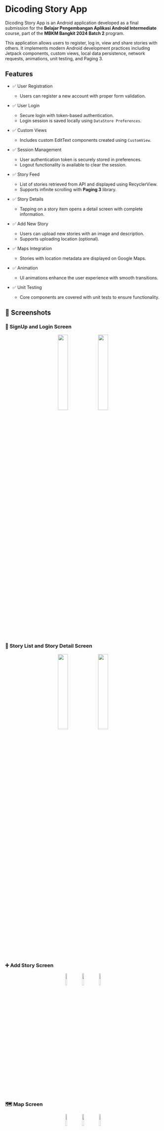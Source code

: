# Dicoding Story App

Dicoding Story App is an Android application developed as a final submission for the **Belajar Pengembangan Aplikasi Android Intermediate** course, part of the **MBKM Bangkit 2024 Batch 2** program.

This application allows users to register, log in, view and share stories with others. It implements modern Android development practices including Jetpack components, custom views, local data persistence, network requests, animations, unit testing, and Paging 3.

## Features

- ✅ User Registration
  - Users can register a new account with proper form validation.
  
- ✅ User Login
  - Secure login with token-based authentication.
  - Login session is saved locally using `DataStore Preferences`.

- ✅ Custom Views
  - Includes custom EditText components created using `CustomView`.

- ✅ Session Management
  - User authentication token is securely stored in preferences.
  - Logout functionality is available to clear the session.

- ✅ Story Feed
  - List of stories retrieved from API and displayed using RecyclerView.
  - Supports infinite scrolling with **Paging 3** library.

- ✅ Story Details
  - Tapping on a story item opens a detail screen with complete information.

- ✅ Add New Story
  - Users can upload new stories with an image and description.
  - Supports uploading location (optional).

- ✅ Maps Integration
  - Stories with location metadata are displayed on Google Maps.

- ✅ Animation
  - UI animations enhance the user experience with smooth transitions.

- ✅ Unit Testing
  - Core components are covered with unit tests to ensure functionality.

## 📸 Screenshots

### 🔐 SignUp and Login Screen
<p align="center">
  <img src="https://github.com/user-attachments/assets/d08f35fa-e2c1-4650-922a-88bac6afcb12" width="25%" />
  <img src="https://github.com/user-attachments/assets/ac8bdd50-47dc-4755-b00b-d20fd198e032" width="25%" />
</p>

### 📜 Story List and Story Detail Screen
<p align="center">
  <img src="https://github.com/user-attachments/assets/5b0978b4-847f-46e7-9050-1c2926aced00" width="25%" />
  <img src="https://github.com/user-attachments/assets/e551aa0b-3a89-4d58-87fa-35d6e5d12222" width="25%" />
</p>

### ➕ Add Story Screen
<p align="center">
  <img src="https://github.com/user-attachments/assets/aafc3f3a-8656-430a-8705-63ebc543f1f9" width="10%" />
  <img src="https://github.com/user-attachments/assets/391dbbe3-8b09-47a3-94fc-14dee9655409" width="10%" />
  <img src="https://github.com/user-attachments/assets/43830d7f-0e02-4cba-a6b1-e454debad603" width="10%" />
</p>

### 🗺️ Map Screen
<p align="center">
  <img src="https://github.com/user-attachments/assets/ff376a4b-34c8-4313-bbc2-4b8344543765" width="10%" />
  <img src="https://github.com/user-attachments/assets/c8916f72-eff1-434d-89f8-9e58db583f05" width="10%" />
  <img src="https://github.com/user-attachments/assets/223145b1-3154-44f6-b418-3523fbdb73ef" width="10%" />
</p>

## Tech Stack

- Kotlin
- Retrofit2 + OkHttp
- Jetpack ViewModel + LiveData
- Jetpack Navigation Component
- Paging 3
- Google Maps SDK
- DataStore Preferences
- Coroutine & Flow
- Glide (for image loading)
- Custom View
- Unit Testing with JUnit and Mockito

## Getting Started

To build and run this project:

1. Clone this repository
2. Open the project in Android Studio
3. Set up your API key for Google Maps (if required)
4. Run on a physical device or emulator with minimum SDK 21+

## Acknowledgments

This project is part of the final submission for the Android Intermediate Learning Path by Dicoding and Bangkit Academy 2024. Special thanks to the mentors, reviewers, and the Dicoding team.

---

> For any feedback or suggestions, feel free to open an issue or contact me via email at **zahraaalfiya@gmail.com**.

